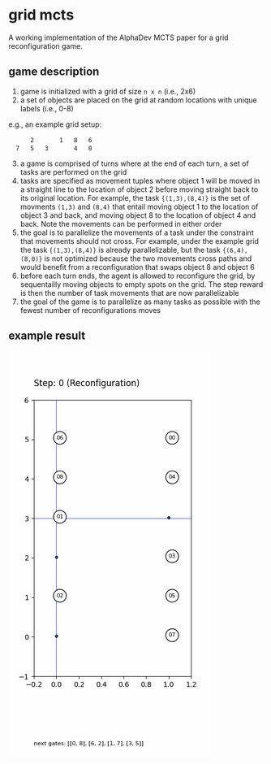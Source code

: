 # grid mcts
A working implementation of the AlphaDev MCTS paper for a grid reconfiguration game.

## game description
1. game is initialized with a grid of size `n x n` (i.e., 2x6)
2. a set of objects are placed on the grid at random locations with unique labels (i.e., 0-8)

e.g., an example grid setup:
```
      2       1   8   6
  7   5   3       4   0
  ```
3. a game is comprised of turns where at the end of each turn, a set of tasks are performed on the grid 
4. tasks are specified as movement tuples where object 1 will be moved in a straight line to the location of object 2 before moving straight back to its original location. For example, the task `{(1,3),(8,4)}` is the set of movments `(1,3)` and `(8,4)` that entail moving object 1 to the location of object 3 and back, and moving object 8 to the location of object 4 and back. Note the movements can be performed in either order
6. the goal is to parallelize the movements of a task under the constraint that movements should not cross. For example, under the example grid the task `{(1,3),(8,4)}` is already parallelizable, but the task `{(6,4),(8,0)}` is not optimized because the two movements cross paths and would benefit from a reconfiguration that swaps object 8 and object 6
7. before each turn ends, the agent is allowed to reconfigure the grid, by sequentailly moving objects to empty spots on the grid. The step reward is then the number of task movements that are now parallelizable
8. the goal of the game is to parallelize as many tasks as possible with the fewest number of reconfigurations moves


## example result
![2x6 grid](https://github.com/markohuang/grid_mcts/blob/main/results/2x6agent.gif "Example grid game played by MCTS agent")
